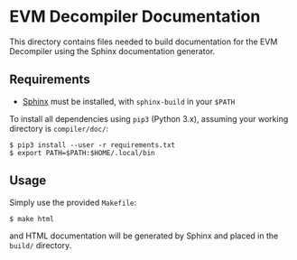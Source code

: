 # EVM Decompiler Documentation

This directory contains files needed to build documentation for the EVM Decompiler using the Sphinx documentation generator.

## Requirements

- [Sphinx](http://www.sphinx-doc.org/en/stable/) must be installed, with `sphinx-build` in your `$PATH`

To install all dependencies using `pip3` (Python 3.x), assuming your working directory is `compiler/doc/`:

```
$ pip3 install --user -r requirements.txt
$ export PATH=$PATH:$HOME/.local/bin
```

## Usage

Simply use the provided `Makefile`:

```
$ make html
```

and HTML documentation will be generated by Sphinx and placed in the `build/` directory.